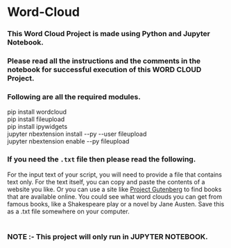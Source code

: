 # Word-Cloud

### This Word Cloud Project is made using Python and Jupyter Notebook.

### Please read all the instructions and the comments in the notebook for successful execution of this WORD CLOUD Project.

### Following are all the required modules.


pip install wordcloud <br>
pip install fileupload <br>
pip install ipywidgets <br>
jupyter nbextension install --py --user fileupload <br>
jupyter nbextension enable --py fileupload <br>


### If you  need the `.txt` file then please read the following.


For the input text of your script, you will need to provide a file that contains text only.  For the text itself, you can copy and paste the contents of a website you like.  Or you can use a site like [Project Gutenberg](https://www.gutenberg.org/) to find books that are available online.  You could see what word clouds you can get from famous books, like a Shakespeare play or a novel by Jane Austen. Save this as a .txt file somewhere on your computer.
<br> <br>

### NOTE :- This project will only run in JUPYTER NOTEBOOK. 
